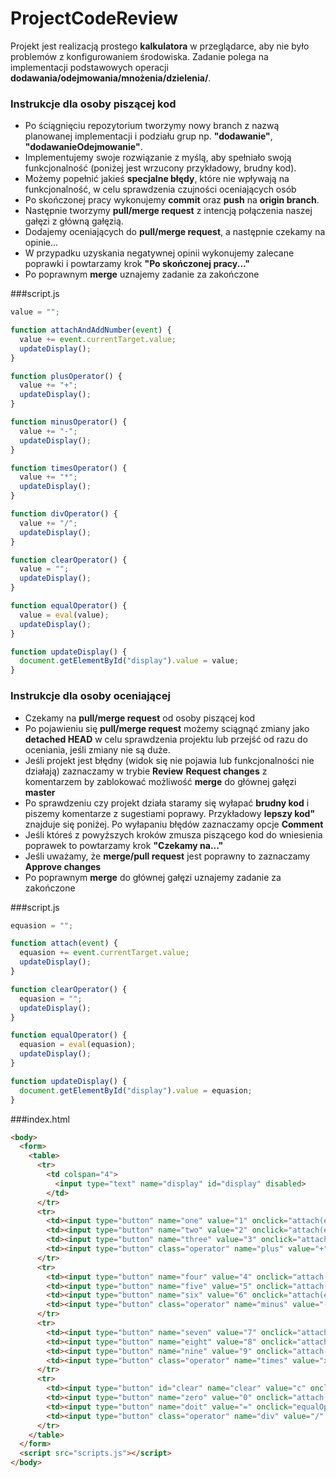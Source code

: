 # ProjectCodeReview
Projekt jest realizacją prostego **kalkulatora** w przeglądarce, aby nie było problemów z konfigurowaniem środowiska. Zadanie polega na implementacji podstawowych operacji **dodawania/odejmowania/mnożenia/dzielenia/**.

### Instrukcje dla osoby piszącej kod
- Po ściągnięciu repozytorium tworzymy nowy branch z nazwą planowanej implementacji i podziału grup np. **"dodawanie"**, **"dodawanieOdejmowanie"**.
- Implementujemy swoje rozwiązanie z myślą, aby spełniało swoją funkcjonalność (poniżej jest wrzucony przykładowy, brudny kod).
- Możemy popełnić jakieś **specjalne błędy**, które nie wpływają na funkcjonalność, w celu sprawdzenia czujności oceniających osób
- Po skończonej pracy wykonujemy **commit** oraz **push** na **origin branch**.
- Następnie tworzymy **pull/merge request** z intencją połączenia naszej gałęzi z główną gałęzią.
- Dodajemy oceniających do **pull/merge request**, a następnie czekamy na opinie...
- W przypadku uzyskania negatywnej opinii wykonujemy zalecane poprawki i powtarzamy krok **"Po skończonej pracy..."**
- Po poprawnym **merge** uznajemy zadanie za zakończone

###script.js
```javascript
value = "";

function attachAndAddNumber(event) {
  value += event.currentTarget.value;
  updateDisplay();
}

function plusOperator() {
  value += "+";
  updateDisplay();
}

function minusOperator() {
  value += "-";
  updateDisplay();
}

function timesOperator() {
  value += "*";
  updateDisplay();
}

function divOperator() {
  value += "/";
  updateDisplay();
}

function clearOperator() {
  value = "";
  updateDisplay();
}

function equalOperator() {
  value = eval(value);
  updateDisplay();
}

function updateDisplay() {
  document.getElementById("display").value = value;
}
```
### Instrukcje dla osoby oceniającej
- Czekamy na **pull/merge request** od osoby piszącej kod
- Po pojawieniu się **pull/merge request** możemy sciągnąć zmiany jako **detached HEAD** w celu sprawdzenia projektu lub przejść od razu do oceniania, jeśli zmiany nie są duże.
- Jeśli projekt jest błędny (widok się nie pojawia lub funkcjonalności nie działają) zaznaczamy w trybie **Review** **Request changes** z komentarzem by zablokować możliwość **merge** do głównej gałęzi **master**
- Po sprawdzeniu czy projekt działa staramy się wyłapać **brudny kod** i piszemy komentarze z sugestiami poprawy. Przykładowy **lepszy kod"** znajduje się poniżej. Po wyłapaniu błędów zaznaczamy opcje **Comment**
- Jeśli któreś z powyższych kroków zmusza piszącego kod do wniesienia poprawek to powtarzamy krok **"Czekamy na..."**
- Jeśli uważamy, że **merge/pull request** jest poprawny to zaznaczamy **Approve changes**
- Po poprawnym **merge** do głównej gałęzi uznajemy zadanie za zakończone

###script.js
```javascript
equasion = "";

function attach(event) {
  equasion += event.currentTarget.value;
  updateDisplay();
}

function clearOperator() {
  equasion = "";
  updateDisplay();
}

function equalOperator() {
  equasion = eval(equasion);
  updateDisplay();
}

function updateDisplay() {
  document.getElementById("display").value = equasion;
}
```

###index.html
```html
<body>
  <form>
    <table>
      <tr>
        <td colspan="4">
          <input type="text" name="display" id="display" disabled>
        </td>
      </tr>
      <tr>
        <td><input type="button" name="one" value="1" onclick="attach(event)"></td>
        <td><input type="button" name="two" value="2" onclick="attach(event)"></td>
        <td><input type="button" name="three" value="3" onclick="attach(event)"></td>
        <td><input type="button" class="operator" name="plus" value="+" onclick="attach(event)"></td>
      </tr>
      <tr>
        <td><input type="button" name="four" value="4" onclick="attach(event)"></td>
        <td><input type="button" name="five" value="5" onclick="attach(event)"></td>
        <td><input type="button" name="six" value="6" onclick="attach(event)"></td>
        <td><input type="button" class="operator" name="minus" value="-" onclick="attach(event)"></td>
      </tr>
      <tr>
        <td><input type="button" name="seven" value="7" onclick="attach(event)"></td>
        <td><input type="button" name="eight" value="8" onclick="attach(event)"></td>
        <td><input type="button" name="nine" value="9" onclick="attach(event)"></td>
        <td><input type="button" class="operator" name="times" value="x" onclick="attach(event)"></td>
      </tr>
      <tr>
        <td><input type="button" id="clear" name="clear" value="c" onclick="clearOperator()"></td>
        <td><input type="button" name="zero" value="0" onclick="attach(event)"></td>
        <td><input type="button" name="doit" value="=" onclick="equalOperator()"></td>
        <td><input type="button" class="operator" name="div" value="/" onclick="attach(event)"></td>
      </tr>
    </table>
  </form>
  <script src="scripts.js"></script>
</body>
```
